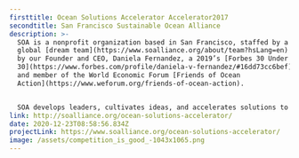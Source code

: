 ```yaml
---
firsttitle: Ocean Solutions Accelerator Accelerator2017
secondtitle: San Francisco Sustainable Ocean Alliance
description: >-
  SOA is a nonprofit organization based in San Francisco, staffed by a
  global [dream team](https://www.soalliance.org/about/team?hsLang=en) and led
  by our Founder and CEO, Daniela Fernandez, a 2019’s [Forbes 30 Under
  30](https://www.forbes.com/profile/daniela-v-fernandez/#16dd73cc6bef) recipient
  and member of the World Economic Forum [Friends of Ocean
  Action](https://www.weforum.org/friends-of-ocean-action).


  SOA develops leaders, cultivates ideas, and accelerates solutions to the ocean’s greatest challenges. Our programs are aligned with the targets of [United Nations Sustainable Development Goal 14](https://sustainabledevelopment.un.org/sdg14) to conserve the ocean and sustainably use marine resources.
link: http://soalliance.org/ocean-solutions-accelerator/
date: 2020-12-23T08:58:56.834Z
projectLink: https://www.soalliance.org/ocean-solutions-accelerator/
image: /assets/competition_is_good_-1043x1065.png
---
```

